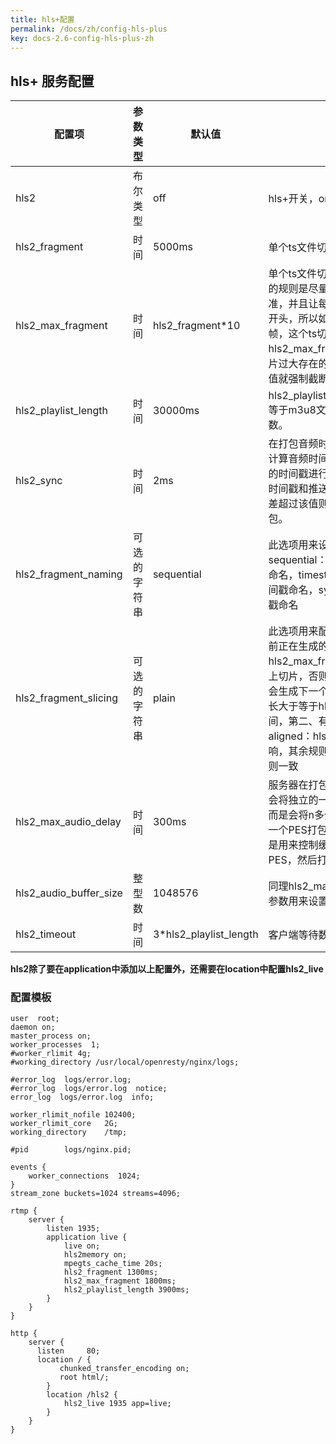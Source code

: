 ```yaml
---
title: hls+配置
permalink: /docs/zh/config-hls-plus
key: docs-2.6-config-hls-plus-zh
---
```


## hls+ 服务配置

配置项 | 参数类型 | 默认值 | 描述
--|--|--|--
hls2 | 布尔类型 | off | hls+开关，on为开
hls2_fragment | 时间 | 5000ms | 单个ts文件切片的大小
hls2_max_fragment | 时间 | hls2_fragment*10 | 单个ts文件切片的最大时长。hls切片的规则是尽量以hls2_fragment为准，并且让每个ts文件尽量以关键帧开头，所以如果码流中迟迟没有关键帧，这个ts切片就会过大，hls2_max_fragment就是为了防止切片过大存在的，当切片时长超过这个值就强制截断。
hls2_playlist_length | 时间 | 30000ms | hls2_playlist_length/hls2_fragment 等于m3u8文件中记录的ts文件条数。
hls2_sync | 时间 | 2ms | 在打包音频时，服务器会通过采样率计算音频时间戳，然后使用计算出来的时间戳进行打包。如果计算出来的时间戳和推送端推送过来的时间戳相差超过该值则使用推送来的时间戳打包。
hls2_fragment_naming | 可选的字符串 | sequential | 此选项用来设置ts文件的命名规则，sequential：使用单调递增的序列号命名，timestamp：使用码流里的时间戳命名，system：使用系统时间戳命名
hls2_fragment_slicing | 可选的字符串 | plain | 此选项用来配置切片规则，plain：当前正在生成的切片时长如果大于等于hls2_max_fragment配置的时间则马上切片，否则要同时满足两个条件才会生成下一个切片，第一、ts文件时长大于等于hls2_fragment配置的时间，第二、有新的关键帧产生。aligned：hls2_max_fragment的影响，其余规则和plain配置下的切片规则一致
hls2_max_audio_delay | 时间 | 300ms | 服务器在打包ts的音频数据的时候不会将独立的一帧音频内容打包成ts，而是会将n多分音频帧合在一起作为一个PES打包进ts文件中，这个值就是用来控制缓存多久的内容后封装为PES，然后打包进ts文件。
hls2_audio_buffer_size | 整型数 | 1048576 | 同理hls2_max_audio_delay，这个参数用来设置缓存音频的buffer大小
hls2_timeout | 时间 | 3*hls2_playlist_length | 客户端等待数据下发的超时时间

**hls2除了要在application中添加以上配置外，还需要在location中配置hls2_live**

### 配置模板

```nginx
user  root;
daemon on;
master_process on;
worker_processes  1;
#worker_rlimit 4g;
#working_directory /usr/local/openresty/nginx/logs;

#error_log  logs/error.log;
#error_log  logs/error.log  notice;
error_log  logs/error.log  info;

worker_rlimit_nofile 102400;
worker_rlimit_core   2G;
working_directory    /tmp;

#pid        logs/nginx.pid;

events {
    worker_connections  1024;
}
stream_zone buckets=1024 streams=4096;

rtmp {
    server {
        listen 1935;
        application live {
            live on;
            hls2memory on;
            mpegts_cache_time 20s;
            hls2_fragment 1300ms;
            hls2_max_fragment 1800ms;
            hls2_playlist_length 3900ms;
        }
    }
}

http {
    server {
      listen     80;
      location / {
           chunked_transfer_encoding on;
           root html/;
        }
        location /hls2 {
            hls2_live 1935 app=live;
        }
    }
}
```
